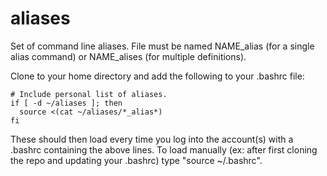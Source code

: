 # aliases
Set of command line aliases.
File must be named NAME_alias (for a single alias command) or NAME_alises (for multiple definitions).

Clone to your home directory and add the following to your .bashrc file:
```
# Include personal list of aliases.
if [ -d ~/aliases ]; then
  source <(cat ~/aliases/*_alias*)
fi
```

These should then load every time you log into the account(s) with a .bashrc containing the above lines.  To load manually (ex: after first cloning the repo and updating your .bashrc) type "source ~/.bashrc".
